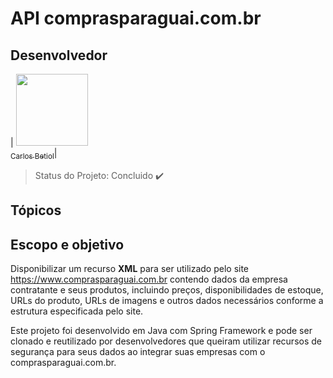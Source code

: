 # API comprasparaguai.com.br




## Desenvolvedor

| [<img src="https://avatars.githubusercontent.com/carlosbetiol" width=115><br><sub>Carlos Betiol</sub>](https://github.com/carlosbetiol)|



> Status do Projeto: Concluido :heavy_check_mark:



## Tópicos





## Escopo e objetivo

Disponibilizar um recurso **XML** para ser utilizado pelo site https://www.comprasparaguai.com.br contendo dados da empresa contratante e seus produtos, incluindo preços, disponibilidades de estoque, URLs do produto, URLs de imagens e outros dados necessários conforme a estrutura especificada pelo site.

Este projeto foi desenvolvido em Java com Spring Framework e pode ser clonado e reutilizado por desenvolvedores que queiram utilizar recursos de segurança para seus dados ao integrar suas empresas com o comprasparaguai.com.br.



